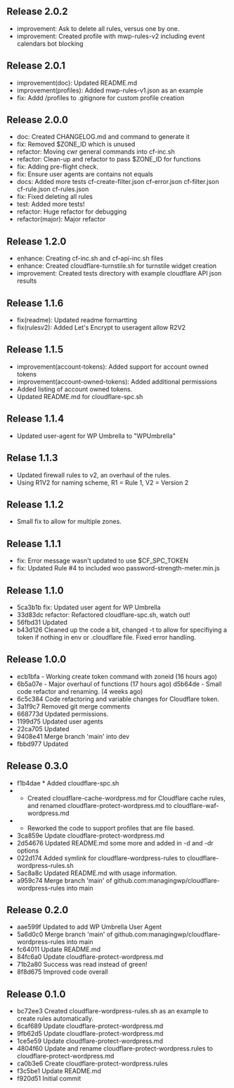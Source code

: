 ## Release 2.0.2
* improvement: Ask to delete all rules, versus one by one.
* improvement: Created profile with mwp-rules-v2 including event calendars bot blocking


## Release 2.0.1
* improvement(doc): Updated README.md
* improvement(profiles): Added mwp-rules-v1.json as an example
* fix: Addd /profiles to .gitignore for custom profile creation


## Release 2.0.0
* doc: Created CHANGELOG.md and command to generate it
* fix: Removed $ZONE_ID which is unused
* refactor: Moving cwr general commands into cf-inc.sh
* refactor: Clean-up and refactor to pass $ZONE_ID for functions
* fix: Adding pre-flight check.
* fix: Ensure user agents are contains not equals
* docs: Added more tests cf-create-filter.json cf-error.json cf-filter.json cf-rule.json cf-rules.json
* fix: Fixed deleting all rules
* test: Added more tests!
* refactor: Huge refactor for debugging
* refactor(major): Major refactor


## Release 1.2.0
* enhance: Creating cf-inc.sh and cf-api-inc.sh files
* enhance: Created cloudflare-turnstile.sh for turnstile widget creation
* improvement: Created tests directory with example cloudflare API json results


## Release 1.1.6
* fix(readme): Updated readme formartting
* fix(rulesv2): Added Let's Encrypt to useragent allow R2V2


## Release 1.1.5
* improvement(account-tokens): Added support for account owned tokens
* improvement(account-owned-tokens): Added additional permissions
* Added listing of account owned tokens.
* Updated README.md for cloudflare-spc.sh


## Release 1.1.4
* Updated user-agent for WP Umbrella to "WPUmbrella"


## Relase 1.1.3
* Updated firewall rules to v2, an overhaul of the rules.
* Using R1V2 for naming scheme, R1 = Rule 1, V2 = Version 2


## Release 1.1.2
* Small fix to allow for multiple zones.


## Release 1.1.1
* fix: Error message wasn't updated to use $CF_SPC_TOKEN
* fix: Updated Rule #4 to included woo password-strength-meter.min.js


## Release 1.1.0
* 5ca3b1b fix: Updated user agent for WP Umbrella
* 33d83dc refactor: Refactored cloudflare-spc.sh, watch out!
* 56fbd31 Updated
* b43d126 Cleaned up the code a bit, changed -t to allow for specifiying a token if nothing in env or .cloudflare file. Fixed error handling.


## Release 1.0.0
* ecb1bfa - Working create token command with zoneid (16 hours ago)
* 6b5a07e - Major overhaul of functions (17 hours ago) d5b64de - Small code refactor and renaming. (4 weeks ago)
* 6c5c384 Code refactoring and variable changes for Cloudflare token.
* 3a1f9c7 Removed git merge comments
* 668773d Updated permissions.
* 1199d75 Updated user agents
* 22ca705 Updated
* 9408e41 Merge branch 'main' into dev
* fbbd977 Updated


## Release 0.3.0
* f1b4dae * Added cloudflare-spc.sh
* * Created cloudflare-cache-wordpress.md for Cloudflare cache rules, and renamed cloudflare-protect-wordpress.md to cloudflare-waf-wordpress.md
* * Reworked the code to support profiles that are file based.
* 3ca859e Update cloudflare-protect-wordpress.md
* 2d54676 Updated README.md some more and added in -d and -dr options
* 022d174 Added symlink for cloudflare-wordpress-rules to cloudflare-wordpress-rules.sh
* 5ac8a8c Updated README.md with usage information.
* a959c74 Merge branch 'main' of github.com:managingwp/cloudflare-wordpress-rules into main


## Release 0.2.0
* aae599f Updated to add WP Umbrella User Agent
* 5a6d0c0 Merge branch 'main' of github.com:managingwp/cloudflare-wordpress-rules into main
* fc64011 Update README.md
* 84fc6a0 Update cloudflare-protect-wordpress.md
* 71b2a80 Success was read instead of green!
* 8f8d675 Improved code overall


## Release 0.1.0
* bc72ee3 Created cloudflare-wordpress-rules.sh as an example to create rules automatically.
* 6caf689 Update cloudflare-protect-wordpress.md
* 9fb62d5 Update cloudflare-protect-wordpress.md
* 1ce5e59 Update cloudflare-protect-wordpress.md
* 4804f60 Update and rename cloudflare-protect-wordpress.rules to cloudflare-protect-wordpress.md
* ca0b3e6 Create cloudflare-protect-wordpress.rules
* f3c5be1 Update README.md
* f920d51 Initial commit

